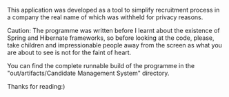 This application was developed as a tool to simplify recruitment process in a company the real name of which was withheld for privacy reasons.

Caution: The programme was written before I learnt about the existence of Spring and Hibernate frameworks, so before looking at the code, please, take children and impressionable people away from the screen as what you are about to see is not for the faint of heart.

You can find the complete runnable build of the programme in the "out/artifacts/Candidate Management System" directory.

Thanks for reading:)
